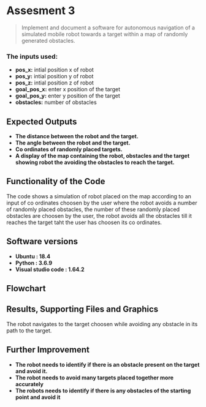 # Assesment 3
>Implement and document a software for autonomous navigation of a simulated mobile robot towards a target within a map of randomly generated obstacles. 

### The inputs used:
- **pos_x:** intial position x of robot
- **pos_y:** intial position y of robot
- **pos_z:** intial position z of robot
- **goal_pos_x:** enter x position of the target
- **goal_pos_y:** enter y position of the target
- **obstacles:** number of obstacles

## Expected Outputs
- **The distance between the robot and the target.**
- **The angle between the robot and the target.**
- **Co ordinates of randomly placed targets.**
- **A display of the map containing the robot, obstacles and the target showing robot the avoiding the obstacles to reach the target.**

## Functionality of the Code
The code shows a simulation of robot placed on the map according to an input of co ordinates choosen by the user where the robot avoids a number of randomly placed obstacles, the number of these randomly placed obstacles are choosen by the user, the robot avoids all the obstacles till it reaches the target taht the user has choosen its co ordinates.  

## Software versions
- **Ubuntu : 18.4**
- **Python : 3.6.9** 
- **Visual studio code : 1.64.2**


## Flowchart


## Results, Supporting Files and Graphics
The robot navigates to the target choosen while avoiding any obstacle in its path to the target.


## Further Improvement
- **The robot needs to identify if there is an obstacle present on the target and avoid it.**
- **The robot needs to avoid many targets placed together more accurately**
- **The robots needs to identify if there is any obstacles of the starting point and avoid it**
